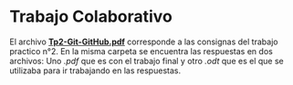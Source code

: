 # Trabajo Colaborativo

El archivo [**Tp2-Git-GitHub.pdf**](https://github.com/AIT-4/UTN-TUPaD-P1/blob/main/02%20Trabajo%20Colaborativo/Tp2-Git-GitHub.pdf) corresponde a las consignas del trabajo practico n°2. En la misma carpeta se encuentra las respuestas en dos archivos: Uno *.pdf* que es con el trabajo final y otro *.odt* que es el que se utilizaba para ir trabajando en las respuestas.